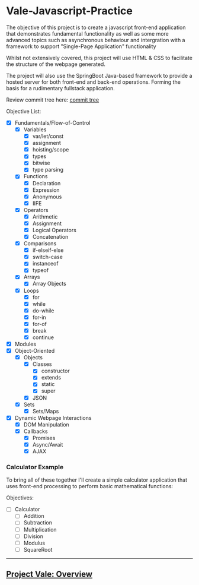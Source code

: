 # Vale-Javascript-Practice

The objective of this project is to create a javascript front-end application that demonstrates fundamental functionality
as well as some more advanced topics such as asynchronous behaviour and intergration with a framework to support "Single-Page Application" functionality

Whilst not extensively covered, this project will use HTML & CSS to facilitate the structure of the webpage generated.

The project will also use the SpringBoot Java-based framework to provide a hosted server for both front-end and back-end operations. Forming the basis for a rudimentary fullstack application.

Review commit tree here: [commit tree](https://github.com/MorickClive/Vale-Javascript-Practice/network)

Objective List:

- [X] Fundamentals/Flow-of-Control
	- [X] Variables
		- [X] var/let/const
		- [X] assignment
		- [X] hoisting/scope
		- [X] types
		- [X] bitwise
		- [X] type parsing
	- [X] Functions
		- [X] Declaration
		- [X] Expression
		- [X] Anonymous
		- [X] IIFE
	- [X] Operators
		- [X] Arithmetic
		- [X] Assignment
		- [X] Logical Operators
		- [X] Concatenation
	- [X] Comparisons
		- [X] if-elseif-else
		- [X] switch-case
		- [X] instanceof
		- [X] typeof
	- [X] Arrays
		- [X] Array Objects
	- [X] Loops 
		- [X] for
		- [X] while
		- [X] do-while
		- [X] for-in
		- [X] for-of
		- [X] break
		- [X] continue
- [X] Modules
- [X] Object-Oriented
	- [X] Objects
		- [X] Classes
			- [X] constructor
			- [X] extends
			- [X] static
			- [X] super
		- [X] JSON
	- [X] Sets
		- [X] Sets/Maps 
- [X] Dynamic Webpage Interactions
	- [X] DOM Manipulation
	- [X] Callbacks
		- [X] Promises
		- [X] Async/Await
		- [X] AJAX

### Calculator Example

To bring all of these together I'll create a simple calculator application that uses front-end processing to perform
basic mathematical functions:

Objectives:

- [ ] Calculator
	- [ ] Addition
	- [ ] Subtraction
	- [ ] Multiplication
	- [ ] Division
	- [ ] Modulus
	- [ ] SquareRoot

---

## [Project Vale: Overview](https://github.com/MorickClive/Project-Vale/blob/main/README.md#project-vale)